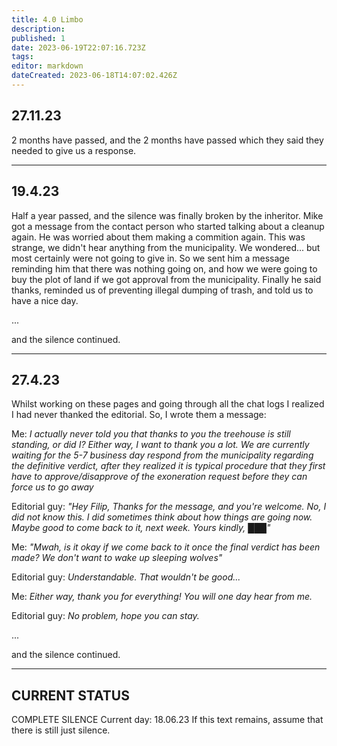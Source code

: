 ```yaml
---
title: 4.0 Limbo
description: 
published: 1
date: 2023-06-19T22:07:16.723Z
tags: 
editor: markdown
dateCreated: 2023-06-18T14:07:02.426Z
---
```


## 27.11.23

2 months have passed, and the 2 months have passed which they said they needed to give us a response.

---

## 19.4.23

Half a year passed, and the silence was finally broken by the inheritor. Mike got a message from the contact person who started talking about a cleanup again. 
He was worried about them making a commition again.
This was strange, we didn't hear anything from the municipality. We wondered... but most certainly were not going to give in.
So we sent him a message reminding him that there was nothing going on, and how we were going to buy the plot of land if we got approval from the municipality.
Finally he said thanks, reminded us of preventing illegal dumping of trash, and told us to have a nice day.

...

and the silence continued.

---

## 27.4.23

Whilst working on these pages and going through all the chat logs I realized I had never thanked the editorial. So, I wrote them a message:

Me:
*I actually never told you that thanks to you the treehouse is still standing, or did I?
Either way, I want to thank you a lot.
We are currently waiting for the 5-7 business day respond from the municipality regarding the definitive verdict, after they realized it is typical procedure that they first have to approve/disapprove of the exoneration request before they can force us to go away*

Editorial guy:
*"Hey Filip,
Thanks for the message, and you're welcome.
No, I did not know this.
I did sometimes think about how things are going now.
Maybe good to come back to it, next week.
Yours kindly,
███"*

Me:
*"Mwah, is it okay if we come back to it once the final verdict has been made?
We don't want to wake up sleeping wolves"*

Editorial guy:
*Understandable.
That wouldn't be good...*

Me:
*Either way, thank you for everything! You will one day hear from me.*

Editorial guy:
*No problem, hope you can stay.*


...

and the silence continued.

---

## CURRENT STATUS

COMPLETE SILENCE
Current day: 18.06.23
If this text remains, assume that there is still just silence.
